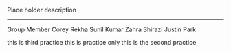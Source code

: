 Place holder description


---
Group Member
Corey
Rekha Sunil Kumar
Zahra Shirazi
Justin Park

this is third practice
this is practice only
this is the second practice
